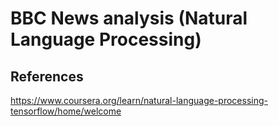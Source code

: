 # BBC News analysis (Natural Language Processing)

## References
https://www.coursera.org/learn/natural-language-processing-tensorflow/home/welcome

